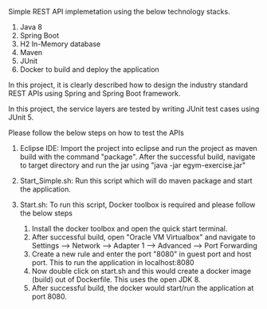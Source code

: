 Simple REST API implemetation using the below technology stacks.
1. Java 8
2. Spring Boot
3. H2 In-Memory database
4. Maven
5. JUnit
6. Docker to build and deploy the application

In this project, it is clearly described how to design the industry standard REST APIs using Spring and Spring Boot framework.

In this project, the service layers are tested by writing JUnit test cases using JUnit 5.

Please follow the below steps on how to test the APIs

1. Eclipse IDE: Import the project into eclipse and run the project as maven build with the command "package".
                After the successful build, navigate to target directory and run the jar using "java -jar egym-exercise.jar"
				
2. Start_Simple.sh: Run this script which will do maven package and start the application.				

3. Start.sh: To run this script, Docker toolbox is required and please follow the below steps
   1. Install the docker toolbox and open the quick start terminal.
   2. After successful build, open "Oracle VM Virtualbox" and navigate to Settings --> Network --> Adapter 1 --> Advanced --> Port Forwarding
   3. Create a new rule and enter the port "8080" in guest port and host port. This to run the application in localhost:8080
   4. Now double click on start.sh and this would create a docker image (build) out of Dockerfile. This uses the open JDK 8.
   5. After successful build, the docker would start/run the application at port 8080.

